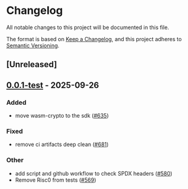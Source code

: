 # Changelog
All notable changes to this project will be documented in this file.

The format is based on [Keep a Changelog](https://keepachangelog.com/en/1.0.0/),
and this project adheres to [Semantic Versioning](https://semver.org/spec/v2.0.0.html).

## [Unreleased]

## [0.0.1-test](https://github.com/gnosisguild/enclave/releases/tag/e3-program-server-v0.0.1-test) - 2025-09-26

### Added
- move wasm-crypto to the sdk ([#635](https://github.com/gnosisguild/enclave/pull/635))

### Fixed
- remove ci artifacts deep clean ([#681](https://github.com/gnosisguild/enclave/pull/681))

### Other
- add script and github workflow to check SPDX headers ([#580](https://github.com/gnosisguild/enclave/pull/580))
- Remove Risc0 from tests ([#569](https://github.com/gnosisguild/enclave/pull/569))
